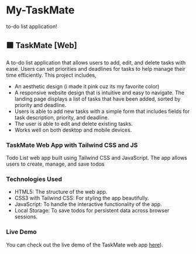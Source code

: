 # My-TaskMate
to-do list application!
## 🟩 TaskMate [Web]
A to-do list application that allows users to add, edit, and delete tasks with ease. Users can set priorities and deadlines for tasks to help manage their time efficiently. 
This project includes, 
-	An aesthetic design (i made it pink cuz its my favorite color)
-	A responsive website design that is intuitive and easy to navigate. The landing page displays a list of tasks that have been added, sorted by priority and deadline. 
-	Users is able to add new tasks with a simple form that includes fields for task description, priority, and deadline. 
-	The user is able to edit and delete existing tasks.
-	Works well on both desktop and mobile devices.
### TaskMate Web App with Tailwind CSS and JS
Todo List web app built using Tailwind CSS and JavaScript. The app allows users to create, manage, and save todos
### Technologies Used
- HTML5: The structure of the web app.
- CSS3 with Tailwind CSS: For styling the app beautifully.
- JavaScript: To handle the interactive functionality of the app.
- Local Storage: To save todos for persistent data across browser sessions.
### Live Demo
You can check out the live demo of the TaskMate web app [here](https://pixelpurfect.github.io/My-TaskMate/)).